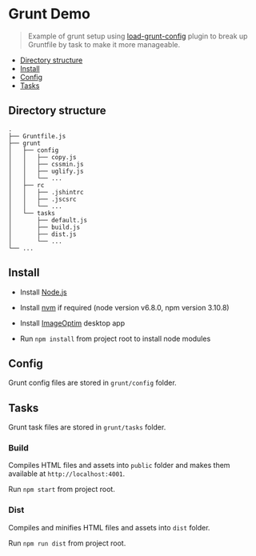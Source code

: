Grunt Demo
==========

> Example of grunt setup using [load-grunt-config](https://github.com/firstandthird/load-grunt-config) plugin to break up Gruntfile by task to make it more manageable.

- [Directory structure](#directory-structure)
- [Install](#install)
- [Config](#config)
- [Tasks](#tasks)

## Directory structure
    .
    ├── Gruntfile.js
    ├── grunt
    │   ├── config
    │   │   ├── copy.js
    │   │   ├── cssmin.js
    │   │   ├── uglify.js
    │   │   └── ...
    │   ├── rc
    │   │   ├── .jshintrc
    │   │   ├── .jscsrc
    │   │   └── ...
    │   └── tasks
    │       ├── default.js
    │       ├── build.js
    │       ├── dist.js
    │       └── ...
    └── ...

## Install

- Install [Node.js](https://nodejs.org/)

- Install [nvm](https://github.com/creationix/nvm) if required (node version v6.8.0, npm version 3.10.8)

- Install [ImageOptim](https://imageoptim.com/) desktop app

- Run `npm install` from project root to install node modules

## Config

Grunt config files are stored in `grunt/config` folder.

## Tasks

Grunt task files are stored in `grunt/tasks` folder.

### Build

Compiles HTML files and assets into `public` folder and makes them available at `http://localhost:4001`.

Run `npm start` from project root.

### Dist

Compiles and minifies HTML files and assets into `dist` folder.

Run `npm run dist` from project root.